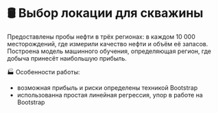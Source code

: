 # 🛢️ Выбор локации для скважины

Предоставлены пробы нефти в трёх регионах: в каждом 10 000 месторождений, где измерили качество нефти и объём её запасов. 
Построена модель машинного обучения, определяющая регион, где добыча принесёт наибольшую прибыль.

🏭 Особенности работы: 

* возможная прибыль и риски определены техникой Bootstrap
* использованна простая линейная регрессия, упор в работе на Bootstrap

